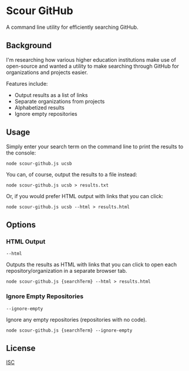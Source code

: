 # Scour GitHub

A command line utility for efficiently searching GitHub.

## Background

I'm researching how various higher education institutions make use of
open-source and wanted a utility to make searching through GitHub for
organizations and projects easier.

Features include:

* Output results as a list of links
* Separate organizations from projects
* Alphabetized results
* Ignore empty repositories

## Usage

Simply enter your search term on the command line to print the results to
the console:

```
node scour-github.js ucsb
```

You can, of course, output the results to a file instead:

```
node scour-github.js ucsb > results.txt
```

Or, if you would prefer HTML output with links that you can click:

```
node scour-github.js ucsb --html > results.html
```

## Options

### HTML Output

```
--html
```

Outputs the results as HTML with links that you can click to open each
repository/organization in a separate browser tab.

```
node scour-github.js {searchTerm} --html > results.html
```

### Ignore Empty Repositories

```
--ignore-empty
```

Ignore any empty repositories (repositories with no code).

```
node scour-github.js {searchTerm} --ignore-empty
```


## License

[ISC](https://opensource.org/licenses/ISC)
